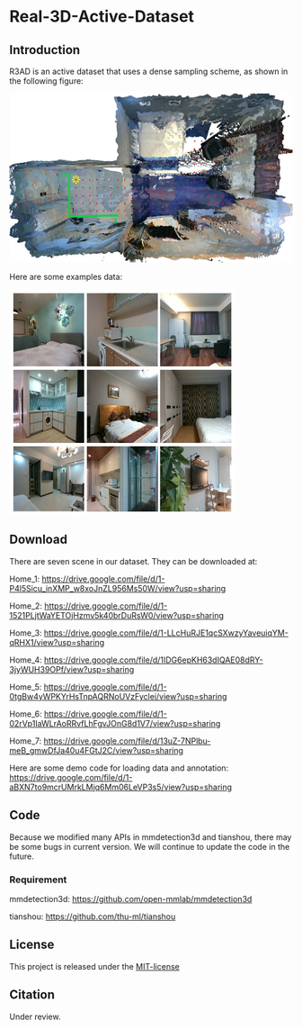 # Real-3D-Active-Dataset

## Introduction

R3AD is an active dataset that uses a dense sampling scheme, as shown in the following figure:

<img src="https://github.com/pioneer-innovation/Real-3D-Active-Dataset/blob/main/private_img/dense_sample.png" width="600" height="300" alt="Dense sampling scheme"/><br/>

Here are some examples data:

<img src="https://github.com/pioneer-innovation/Real-3D-Active-Dataset/blob/main/private_img/example.png" width="400" height="400" alt="Example data"/><br/>

## Download

There are seven scene in our dataset. They can be downloaded at:

Home_1: https://drive.google.com/file/d/1-P4l5Sicu_inXMP_w8xoJnZL956Ms50W/view?usp=sharing

Home_2: https://drive.google.com/file/d/1-1521PLjtWaYETOjHzmv5k40brDuRsW0/view?usp=sharing

Home_3: https://drive.google.com/file/d/1-LLcHuRJE1qcSXwzyYaveuiqYM-qRHX1/view?usp=sharing

Home_4: https://drive.google.com/file/d/1IDG6epKH63dIQAE08dRY-3jyWUH39OPf/view?usp=sharing

Home_5: https://drive.google.com/file/d/1-0tgBw4yWPKYrHsTnpAQRNoUVzFyclei/view?usp=sharing

Home_6: https://drive.google.com/file/d/1-02rVp1IaWLrAoRRvfLhFgvJOnG8d1V7/view?usp=sharing

Home_7: https://drive.google.com/file/d/13uZ-7NPlbu-meB_gmwDfJa40u4FGtJ2C/view?usp=sharing

Here are some demo code for loading data and annotation: https://drive.google.com/file/d/1-aBXN7to9mcrUMrkLMjq6Mm06LeVP3s5/view?usp=sharing

## Code

Because we modified many APIs in mmdetection3d and tianshou, there may be some bugs in current version. We will continue to update the code in the future.

### Requirement

mmdetection3d: https://github.com/open-mmlab/mmdetection3d

tianshou: https://github.com/thu-ml/tianshou

## License

This project is released under the [MIT-license](https://github.com/pioneer-innovation/Real-3D-Virtual-Environment/blob/main/license)

## Citation

Under review.
